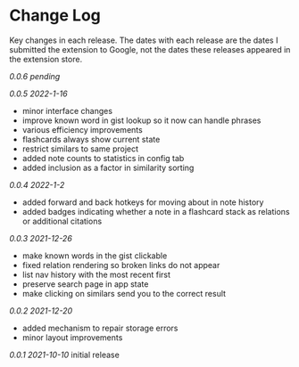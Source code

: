 # Change Log

Key changes in each release. The dates with each release are the dates I submitted the extension to Google, not the dates these releases appeared in the extension store.

*0.0.6 pending*

*0.0.5 2022-1-16*
- minor interface changes
- improve known word in gist lookup so it now can handle phrases
- various efficiency improvements
- flashcards always show current state
- restrict similars to same project
- added note counts to statistics in config tab
- added inclusion as a factor in similarity sorting

*0.0.4 2022-1-2*
- added forward and back hotkeys for moving about in note history
- added badges indicating whether a note in a flashcard stack as relations or additional citations

*0.0.3 2021-12-26*
- make known words in the gist clickable
- fixed relation rendering so broken links do not appear
- list nav history with the most recent first
- preserve search page in app state
- make clicking on similars send you to the correct result

*0.0.2 2021-12-20*
- added mechanism to repair storage errors
- minor layout improvements

*0.0.1 2021-10-10*
initial release